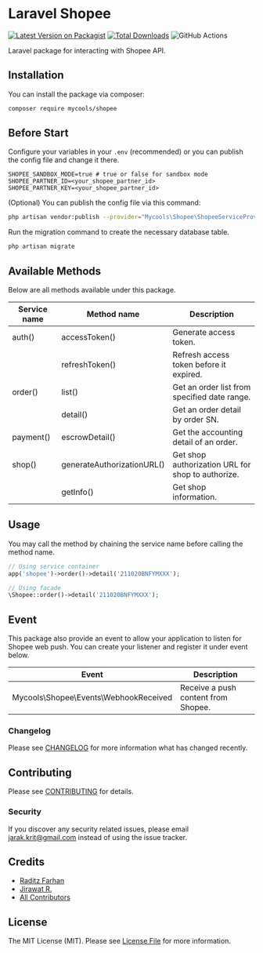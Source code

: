 # Laravel Shopee

[![Latest Version on Packagist](https://img.shields.io/packagist/v/laraditz/shopee.svg?style=flat-square)](https://packagist.org/packages/laraditz/shopee)
[![Total Downloads](https://img.shields.io/packagist/dt/laraditz/shopee.svg?style=flat-square)](https://packagist.org/packages/laraditz/shopee)
![GitHub Actions](https://github.com/laraditz/shopee/actions/workflows/main.yml/badge.svg)

Laravel package for interacting with Shopee API.

## Installation

You can install the package via composer:

```bash
composer require mycools/shopee
```
## Before Start

Configure your variables in your `.env` (recommended) or you can publish the config file and change it there.
```
SHOPEE_SANDBOX_MODE=true # true or false for sandbox mode
SHOPEE_PARTNER_ID=<your_shopee_partner_id>
SHOPEE_PARTNER_KEY=<your_shopee_partner_id>
```

(Optional) You can publish the config file via this command:
```bash
php artisan vendor:publish --provider="Mycools\Shopee\ShopeeServiceProvider" --tag="config"
```

Run the migration command to create the necessary database table.
```bash
php artisan migrate
```

## Available Methods

Below are all methods available under this package.

| Service name      | Method name               | Description  
|-------------------|---------------------------|------------------------------
| auth()            | accessToken()             | Generate access token.  
|                   | refreshToken()            | Refresh access token before it expired. 
| order()           | list()                    | Get an order list from specified date range.  
|                   | detail()                  | Get an order detail by order SN.  
| payment()         | escrowDetail()            | Get the accounting detail of an order.  
| shop()            | generateAuthorizationURL()| Get shop authorization URL for shop to authorize.  
|                   | getInfo()                 | Get shop information.  


## Usage

You may call the method by chaining the service name before calling the method name.

```php
// Using service container
app('shopee')->order()->detail('211020BNFYMXXX');

// Using facade
\Shopee::order()->detail('211020BNFYMXXX');
```

## Event

This package also provide an event to allow your application to listen for Shopee web push. You can create your listener and register it under event below.

| Event                                     |  Description  
|-------------------------------------------|-----------------------|
| Mycools\Shopee\Events\WebhookReceived    | Receive a push content from Shopee. 

### Changelog

Please see [CHANGELOG](CHANGELOG.md) for more information what has changed recently.

## Contributing

Please see [CONTRIBUTING](CONTRIBUTING.md) for details.

### Security

If you discover any security related issues, please email jarak.krit@gmail.com instead of using the issue tracker.

## Credits

-   [Raditz Farhan](https://github.com/laraditz)
-   [Jirawat R.](https://github.com/mycools)
-   [All Contributors](../../contributors)

## License

The MIT License (MIT). Please see [License File](LICENSE.md) for more information.

